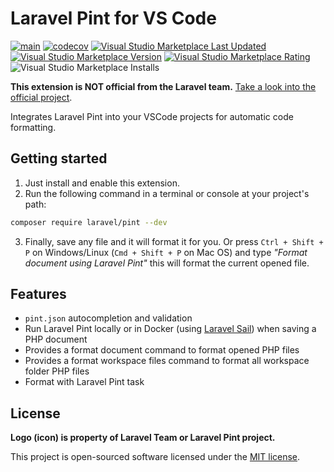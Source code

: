 # Laravel Pint for VS Code

[![main](https://github.com/open-southeners/vscode-laravel-pint/actions/workflows/main.yml/badge.svg)](https://github.com/open-southeners/vscode-laravel-pint/actions/workflows/main.yml) [![codecov](https://codecov.io/gh/open-southeners/vscode-laravel-pint/branch/main/graph/badge.svg?token=5M9M8VDLEV)](https://codecov.io/gh/open-southeners/vscode-laravel-pint) [![Visual Studio Marketplace Last Updated](https://img.shields.io/visual-studio-marketplace/last-updated/open-southeners.laravel-pint)](https://marketplace.visualstudio.com/items?itemName=open-southeners.laravel-pint&ssr=false#version-history) [![Visual Studio Marketplace Version](https://img.shields.io/visual-studio-marketplace/v/open-southeners.laravel-pint)](https://marketplace.visualstudio.com/items?itemName=open-southeners.laravel-pint&ssr=false#version-history) [![Visual Studio Marketplace Rating](https://img.shields.io/visual-studio-marketplace/r/open-southeners.laravel-pint)](https://marketplace.visualstudio.com/items?itemName=open-southeners.laravel-pint&ssr=false#review-details) ![Visual Studio Marketplace Installs](https://img.shields.io/visual-studio-marketplace/i/open-southeners.laravel-pint)

**This extension is NOT official from the Laravel team.** [Take a look into the official project](https://github.com/laravel/pint).

Integrates Laravel Pint into your VSCode projects for automatic code formatting.

## Getting started

1. Just install and enable this extension.
2. Run the following command in a terminal or console at your project's path:

```sh
composer require laravel/pint --dev
```

3. Finally, save any file and it will format it for you. Or press `Ctrl + Shift + P` on Windows/Linux (`Cmd + Shift + P` on Mac OS) and type _"Format document using Laravel Pint"_ this will format the current opened file.

## Features

- `pint.json` autocompletion and validation
- Run Laravel Pint locally or in Docker (using [Laravel Sail](https://laravel.com/docs/9.x/sail)) when saving a PHP document
- Provides a format document command to format opened PHP files
- Provides a format workspace files command to format all workspace folder PHP files
- Format with Laravel Pint task

## License

**Logo (icon) is property of Laravel Team or Laravel Pint project.**

This project is open-sourced software licensed under the [MIT license](LICENSE.md).